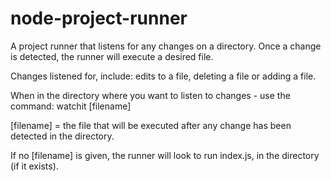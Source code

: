 # node-project-runner

A project runner that listens for any changes on a directory. Once a change is detected, the runner will execute a desired file.

Changes listened for, include: edits to a file, deleting a file or adding a file.

When in the directory where you want to listen to changes - use the command: watchit [filename]

[filename] = the file that will be executed after any change has been detected in the directory.

If no [filename] is given, the runner will look to run index.js, in the directory (if it exists).

